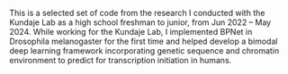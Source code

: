 This is a selected set of code from the research I conducted with the Kundaje Lab as a high school freshman to junior, from Jun 2022 – May 2024. While working for the Kundaje Lab, I implemented BPNet in Drosophila melanogaster for the first time and helped develop a bimodal deep learning framework incorporating genetic sequence and chromatin environment to predict for transcription initiation in humans.
